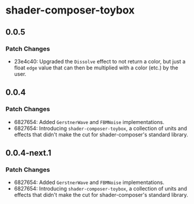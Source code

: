 # shader-composer-toybox

## 0.0.5

### Patch Changes

- 23e4c40: Upgraded the `Dissolve` effect to not return a color, but just a float `edge` value that can then be multiplied with a color (etc.) by the user.

## 0.0.4

### Patch Changes

- 6827654: Added `GerstnerWave` and `FBMNoise` implementations.
- 6827654: Introducing `shader-composer-toybox`, a collection of units and effects that didn't make the cut for shader-composer's standard library.

## 0.0.4-next.1

### Patch Changes

- 6827654: Added `GerstnerWave` and `FBMNoise` implementations.
- 6827654: Introducing `shader-composer-toybox`, a collection of units and effects that didn't make the cut for shader-composer's standard library.
